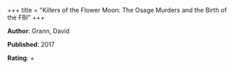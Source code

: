 +++
title = "Killers of the Flower Moon: The Osage Murders and the Birth of the FBI"
+++



**Author**: Grann, David

**Published**: 2017

**Rating**: +